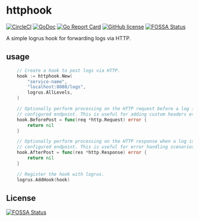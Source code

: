 # httphook
[![CircleCI](https://img.shields.io/circleci/project/github/hourglassdesign/httphook.svg)](https://circleci.com/gh/hourglassdesign/httphook)
[![GoDoc](https://godoc.org/github.com/hourglassdesign/httphook?status.svg)](http://godoc.org/github.com/hourglassdesign/httphook)
[![Go Report Card](https://goreportcard.com/badge/github.com/hourglassdesign/httphook)](https://goreportcard.com/report/github.com/hourglassdesign/httphook)
[![GitHub license](https://img.shields.io/badge/license-MIT-blue.svg)](https://raw.githubusercontent.com/hourglassdesign/httphook/release/LICENSE)
[![FOSSA Status](https://app.fossa.io/api/projects/git%2Bgithub.com%2Fhourglassdesign%2Fhttphook.svg?type=shield)](https://app.fossa.io/projects/git%2Bgithub.com%2Fhourglassdesign%2Fhttphook?ref=badge_shield)

A simple logrus hook for forwarding logs via HTTP.

## usage
```go
	// Create a hook to post logs via HTTP.
	hook := httphook.New(
		"service-name",
		"localhost:8080/logs",
		logrus.AllLevels,
	)

	// Optionally perform processing on the HTTP request before a log is posted to the
	// configured endpoint. This is useful for adding custom headers etc.
	hook.BeforePost = func(req *http.Request) error {
		return nil
	}

	// Optionally perform processing on the HTTP response when a log is posted to the
	// configured endpoint. This is useful for error handling scenarios & debugging.
	hook.AfterPost = func(res *http.Response) error {
		return nil
	}

	// Register the hook with logrus.
	logrus.AddHook(hook)
```

## License
[![FOSSA Status](https://app.fossa.io/api/projects/git%2Bgithub.com%2Fhourglassdesign%2Fhttphook.svg?type=large)](https://app.fossa.io/projects/git%2Bgithub.com%2Fhourglassdesign%2Fhttphook?ref=badge_large)
